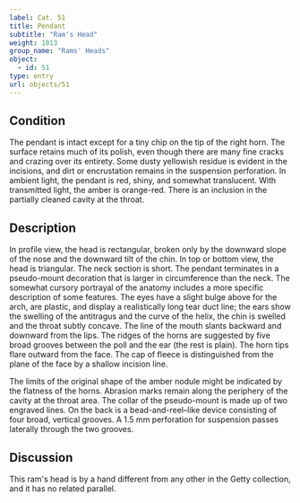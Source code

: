 ```yaml
---
label: Cat. 51
title: Pendant
subtitle: "Ram's Head"
weight: 1013
group_name: "Rams' Heads"
object:
  - id: 51
type: entry
url: objects/51
---
```


## Condition

The pendant is intact except for a tiny chip on the tip of the right horn. The surface retains much of its polish, even though there are many fine cracks and crazing over its entirety. Some dusty yellowish residue is evident in the incisions, and dirt or encrustation remains in the suspension perforation. In ambient light, the pendant is red, shiny, and somewhat translucent. With transmitted light, the amber is orange-red. There is an inclusion in the partially cleaned cavity at the throat.

## Description

In profile view, the head is rectangular, broken only by the downward slope of the nose and the downward tilt of the chin. In top or bottom view, the head is triangular. The neck section is short. The pendant terminates in a pseudo-mount decoration that is larger in circumference than the neck. The somewhat cursory portrayal of the anatomy includes a more specific description of some features. The eyes have a slight bulge above for the arch, are plastic, and display a realistically long tear duct line; the ears show the swelling of the antitragus and the curve of the helix, the chin is swelled and the throat subtly concave. The line of the mouth slants backward and downward from the lips. The ridges of the horns are suggested by five broad grooves between the poll and the ear (the rest is plain). The horn tips flare outward from the face. The cap of fleece is distinguished from the plane of the face by a shallow incision line.

The limits of the original shape of the amber nodule might be indicated by the flatness of the horns. Abrasion marks remain along the periphery of the cavity at the throat area. The collar of the pseudo-mount is made up of two engraved lines. On the back is a bead-and-reel–like device consisting of four broad, vertical grooves. A 1.5 mm perforation for suspension passes laterally through the two grooves.

## Discussion

This ram's head is by a hand different from any other in the Getty collection, and it has no related parallel.
